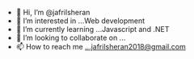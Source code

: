 - 👋 Hi, I’m @jafrilsheran
- 👀 I’m interested in ...Web development
- 🌱 I’m currently learning ...Javascript and .NET
- 💞️ I’m looking to collaborate on ...
- 📫 How to reach me ...jafrilsheran2018@gmail.com

<!---
jafrilsheran/jafrilsheran is a ✨ special ✨ repository because its `README.md` (this file) appears on your GitHub profile.
You can click the Preview link to take a look at your changes.
--->
